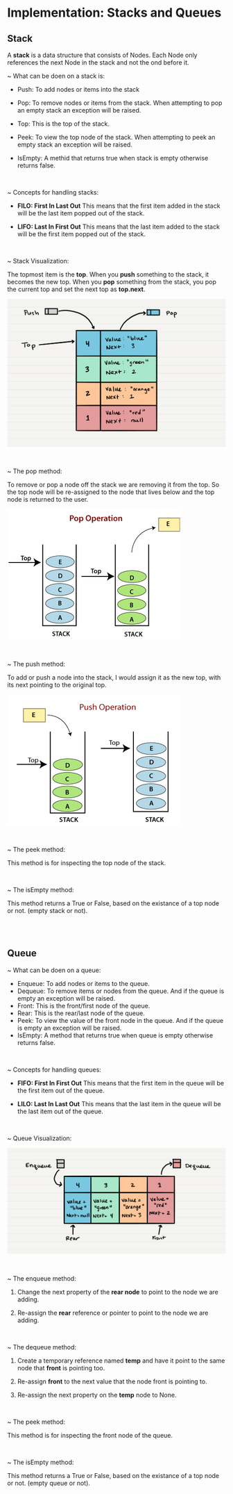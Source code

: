 # **Implementation: Stacks and Queues**


## **Stack**
A **stack** is a data structure that consists of Nodes. Each Node only references the next Node in the stack and not the ond before it.


~ What can be doen on a stack is:

- Push: To add nodes or items into the stack

- Pop: To remove nodes or items from the stack. When attempting to pop an empty stack an exception will be raised.

- Top: This is the top of the stack.

- Peek: To view the top node of the stack. When attempting to peek an empty stack an exception will be raised.

- IsEmpty: A methid that returns true when stack is empty otherwise returns false.


<br>

~ Concepts for handling stacks:

- **FILO: First In Last Out**
This means that the first item added in the stack will be the last item popped out of the stack.

- **LIFO: Last In First Out**
This means that the last item added to the stack will be the first item popped out of the stack.

<br>

~ Stack Visualization:

The topmost item is the **top**. When you **push** something to the stack, it becomes the new top. When you **pop** something from the stack, you pop the current top and set the next top as **top.next**.

![stack](imgs/stack.png)

<br>

~ The pop method: 

To remove or pop a node off the stack we are removing it from the top. So the top node will be re-assigned to the node that lives below and the top node is returned to the user.

![stack-pop](imgs/stack-pop.png)

<br>

~ The push method: 

To add or push a node into the stack, I would assign it as the new top, with its next pointing to the original top.

![stack-push](imgs/stack-push.png)

<br>

~ The peek method:

This method is for inspecting the top node of the stack.

<br>

~ The isEmpty method:

This method returns a True or False, based on the existance of a top node or not. (empty stack or not).


<br>

<br>

## **Queue**

~ What can be doen on a queue:

- Enqueue: To add nodes or items to the queue.
- Dequeue: To remove items or nodes from the queue. And if the queue is empty an exception will be raised.
- Front: This is the front/first node of the queue.
- Rear: This is the rear/last node of the queue.
- Peek: To view the value of the front node in the queue. And if the queue is empty an exception will be raised.
- IsEmpty: A method that returns true when queue is empty otherwise returns false.


<br>

~  Concepts for handling queues:

- **FIFO: First In First Out**
This means that the first item in the queue will be the first item out of the queue.

- **LILO: Last In Last Out**
This means that the last item in the queue will be the last item out of the queue.

<br>


~ Queue Visualization:

![queue](imgs/Queue.png)

<br>

~ The enqueue method:

1. Change the next property of the **rear node** to point to the node we are adding.

2. Re-assign the **rear** reference or pointer to point to the node we are adding.

<br>

~ The dequeue method:

1. Create a temporary reference named **temp** and have it point to the same node that **front** is pointing too.

2. Re-assign **front** to the next value that the node front is pointing to.

3. Re-assign the next property on the **temp** node to None. 

<br>

~ The peek method:

This method is for inspecting the front node of the queue.

<br>

~ The isEmpty method:

This method returns a True or False, based on the existance of a top node or not. (empty queue or not).